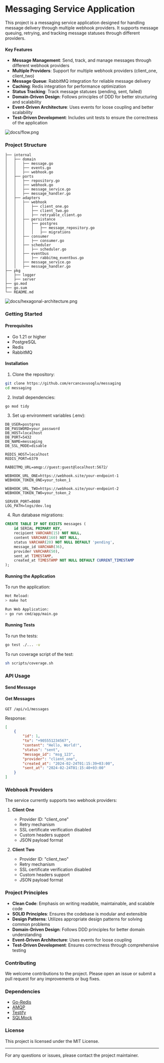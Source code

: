 # Messaging Service Application

This project is a messaging service application designed for handling message delivery through multiple webhook providers. It supports message queuing, retrying, and tracking message statuses through different providers.

#### Key Features

- **Message Management**: Send, track, and manage messages through different webhook providers
- **Multiple Providers**: Support for multiple webhook providers (client_one, client_two)
- **Message Queue**: RabbitMQ integration for reliable message delivery
- **Caching**: Redis integration for performance optimization
- **Status Tracking**: Track message statuses (pending, sent, failed)
- **Domain-Driven Design**: Follows principles of DDD for better structuring and scalability
- **Event-Driven Architecture**: Uses events for loose coupling and better scalability
- **Test-Driven Development**: Includes unit tests to ensure the correctness of the application

![docs/flow.png](docs%2Fflow.png)

### Project Structure

```
├── internal
│   ├── domain
│   │   ├── message.go
│   │   ├── events.go
│   │   ├── webhook.go
│   ├── ports
│   │   ├── repository.go
│   │   ├── webhook.go
│   │   ├── message_service.go
│   │   ├── message_handler.go
│   ├── adapters
│   │   ├── webhook
│   │   │   ├── client_one.go
│   │   │   ├── client_two.go
│   │   │   ├── retryable_client.go
│   │   ├── persistance
│   │   │   ├── postgres
│   │   │   │   ├── message_repository.go
│   │   │   │   ├── migrations
│   │   ├── consumer
│   │   │   ├── consumer.go
│   │   ├── scheduler
│   │   │   ├── scheduler.go
│   │   ├── eventbus
│   │   │   ├── rabbitmq_eventbus.go
│   │   ├── message_service.go
│   │   ├── message_handler.go
├── pkg
│   ├── logger
│   ├── server
├── go.mod
├── go.sum
└── README.md
```

![docs/hexagonal-architecture.png](docs%2Fhexagonal-architecture.png)

### Getting Started

#### Prerequisites

- Go 1.21 or higher
- PostgreSQL
- Redis
- RabbitMQ

#### Installation

1. Clone the repository:
```sh
git clone https://github.com/ercancavusoglu/messaging
cd messaging
```

2. Install dependencies:
```sh
go mod tidy
```

3. Set up environment variables (.env):
```env
DB_USER=postgres
DB_PASSWORD=your_password
DB_HOST=localhost
DB_PORT=5432
DB_NAME=messaging
DB_SSL_MODE=disable

REDIS_HOST=localhost
REDIS_PORT=6379

RABBITMQ_URL=amqp://guest:guest@localhost:5672/

WEBHOOK_URL_ONE=https://webhook.site/your-endpoint-1
WEBHOOK_TOKEN_ONE=your_token_1

WEBHOOK_URL_TWO=https://webhook.site/your-endpoint-2
WEBHOOK_TOKEN_TWO=your_token_2

SERVER_PORT=8080
LOG_PATH=logs/dev.log
```

4. Run database migrations:
```sql
CREATE TABLE IF NOT EXISTS messages (
    id SERIAL PRIMARY KEY,
    recipient VARCHAR(15) NOT NULL,
    content VARCHAR(160) NOT NULL,
    status VARCHAR(20) NOT NULL DEFAULT 'pending',
    message_id VARCHAR(36),
    provider VARCHAR(50),
    sent_at TIMESTAMP,
    created_at TIMESTAMP NOT NULL DEFAULT CURRENT_TIMESTAMP
);
```

#### Running the Application

To run the application:

```sh
Hot Reload:
> make hot

Run Web Application:
> go run cmd/app/main.go
```

#### Running Tests

To run the tests:
```sh
go test ./... -v
```

To run coverage script of the test:
```sh
sh scripts/coverage.sh
```

### API Usage

#### Send Message

#### Get Messages
```http request
GET /api/v1/messages
```

Response:
```json
[
    {
        "id": 1,
        "to": "+905551234567",
        "content": "Hello, World!",
        "status": "sent",
        "message_id": "msg_123",
        "provider": "client_one",
        "created_at": "2024-02-24T01:15:39+03:00",
        "sent_at": "2024-02-24T01:15:40+03:00"
    }
]
```

### Webhook Providers

The service currently supports two webhook providers:

1. **Client One**
   - Provider ID: "client_one"
   - Retry mechanism
   - SSL certificate verification disabled
   - Custom headers support
   - JSON payload format

2. **Client Two**
   - Provider ID: "client_two"
   - Retry mechanism
   - SSL certificate verification disabled
   - Custom headers support
   - JSON payload format

### Project Principles

- **Clean Code**: Emphasis on writing readable, maintainable, and scalable code
- **SOLID Principles**: Ensures the codebase is modular and extensible
- **Design Patterns**: Utilizes appropriate design patterns for solving common problems
- **Domain-Driven Design**: Follows DDD principles for better domain understanding
- **Event-Driven Architecture**: Uses events for loose coupling
- **Test-Driven Development**: Ensures correctness through comprehensive testing

### Contributing

We welcome contributions to the project. Please open an issue or submit a pull request for any improvements or bug fixes.

### Dependencies

- [Go-Redis](https://github.com/go-redis/redis)
- [AMQP](https://github.com/rabbitmq/amqp091-go)
- [Testify](https://github.com/stretchr/testify)
- [SQLMock](https://github.com/DATA-DOG/go-sqlmock)

### License

This project is licensed under the MIT License.

---

For any questions or issues, please contact the project maintainer.